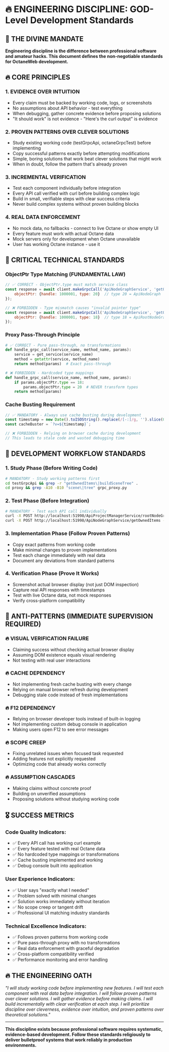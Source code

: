 # 🔥 ENGINEERING DISCIPLINE: GOD-Level Development Standards

## 🎯 THE DIVINE MANDATE
**Engineering discipline is the difference between professional software and amateur hacks. This document defines the non-negotiable standards for OctaneWeb development.**

## 🔥 CORE PRINCIPLES

### 1. **EVIDENCE OVER INTUITION**
- Every claim must be backed by working code, logs, or screenshots
- No assumptions about API behavior - test everything
- When debugging, gather concrete evidence before proposing solutions
- "It should work" is not evidence - "Here's the curl output" is evidence

### 2. **PROVEN PATTERNS OVER CLEVER SOLUTIONS**
- Study existing working code (testGrpcApi, octaneGrpcTest) before implementing
- Copy successful patterns exactly before attempting modifications
- Simple, boring solutions that work beat clever solutions that might work
- When in doubt, follow the pattern that's already proven

### 3. **INCREMENTAL VERIFICATION**
- Test each component individually before integration
- Every API call verified with curl before building complex logic
- Build in small, verifiable steps with clear success criteria
- Never build complex systems without proven building blocks

### 4. **REAL DATA ENFORCEMENT**
- No mock data, no fallbacks - connect to live Octane or show empty UI
- Every feature must work with actual Octane data
- Mock servers only for development when Octane unavailable
- User has working Octane instance - use it

## 🚨 CRITICAL TECHNICAL STANDARDS

### ObjectPtr Type Matching (FUNDAMENTAL LAW)
```javascript
// ✅ CORRECT - ObjectPtr.type must match service class
const response = await client.makeGrpcCall('ApiNodeGraphService', 'getOwnedItems', {
    objectPtr: {handle: 1000001, type: 20}  // type 20 = ApiNodeGraph
});

// ❌ FORBIDDEN - Type mismatch causes "invalid pointer type"
const response = await client.makeGrpcCall('ApiNodeGraphService', 'getOwnedItems', {
    objectPtr: {handle: 1000001, type: 18}  // type 18 = ApiRootNodeGraph (WRONG)
});
```

### Proxy Pass-Through Principle
```python
# ✅ CORRECT - Pure pass-through, no transformations
def handle_grpc_call(service_name, method_name, params):
    service = get_service(service_name)
    method = getattr(service, method_name)
    return method(params)  # Exact pass-through

# ❌ FORBIDDEN - Hardcoded type mappings
def handle_grpc_call(service_name, method_name, params):
    if params.objectPtr.type == 18:
        params.objectPtr.type = 20  # NEVER transform types
    return method(params)
```

### Cache Busting Requirement
```javascript
// ✅ MANDATORY - Always use cache busting during development
const timestamp = new Date().toISOString().replace(/[-:]/g, '').slice(0, 15);
const cacheBuster = `?v=${timestamp}`;

// ❌ FORBIDDEN - Relying on browser cache during development
// This leads to stale code and wasted debugging time
```

## 🔧 DEVELOPMENT WORKFLOW STANDARDS

### 1. **Study Phase** (Before Writing Code)
```bash
# MANDATORY - Study working patterns first
cd testGrpcApi && grep -r "getOwnedItems\|buildSceneTree" .
cd proxy && grep -A10 -B10 "scene\|tree" grpc_proxy.py
```

### 2. **Test Phase** (Before Integration)
```bash
# MANDATORY - Test each API call individually
curl -X POST http://localhost:51998/ApiProjectManagerService/rootNodeGraph -d '{}'
curl -X POST http://localhost:51998/ApiNodeGraphService/getOwnedItems -d '{"objectPtr": {"handle": X, "type": Y}}'
```

### 3. **Implementation Phase** (Follow Proven Patterns)
- Copy exact patterns from working code
- Make minimal changes to proven implementations
- Test each change immediately with real data
- Document any deviations from standard patterns

### 4. **Verification Phase** (Prove It Works)
- Screenshot actual browser display (not just DOM inspection)
- Capture real API responses with timestamps
- Test with live Octane data, not mock responses
- Verify cross-platform compatibility

## 🚨 ANTI-PATTERNS (IMMEDIATE SUPERVISION REQUIRED)

### 🔥 VISUAL VERIFICATION FAILURE
- Claiming success without checking actual browser display
- Assuming DOM existence equals visual rendering
- Not testing with real user interactions

### 🔥 CACHE DEPENDENCY
- Not implementing fresh cache busting with every change
- Relying on manual browser refresh during development
- Debugging stale code instead of fresh implementations

### 🔥 F12 DEPENDENCY
- Relying on browser developer tools instead of built-in logging
- Not implementing custom debug console in application
- Making users open F12 to see error messages

### 🔥 SCOPE CREEP
- Fixing unrelated issues when focused task requested
- Adding features not explicitly requested
- Optimizing code that already works correctly

### 🔥 ASSUMPTION CASCADES
- Making claims without concrete proof
- Building on unverified assumptions
- Proposing solutions without studying working code

## 🎖️ SUCCESS METRICS

### Code Quality Indicators:
- ✅ Every API call has working curl example
- ✅ Every feature tested with real Octane data
- ✅ No hardcoded type mappings or transformations
- ✅ Cache busting implemented and working
- ✅ Debug console built into application

### User Experience Indicators:
- ✅ User says "exactly what I needed"
- ✅ Problem solved with minimal changes
- ✅ Solution works immediately without iteration
- ✅ No scope creep or tangent drift
- ✅ Professional UI matching industry standards

### Technical Excellence Indicators:
- ✅ Follows proven patterns from working code
- ✅ Pure pass-through proxy with no transformations
- ✅ Real data enforcement with graceful degradation
- ✅ Cross-platform compatibility verified
- ✅ Performance monitoring and error handling

## 🔥 THE ENGINEERING OATH

*"I will study working code before implementing new features. I will test each component with real data before integration. I will follow proven patterns over clever solutions. I will gather evidence before making claims. I will build incrementally with clear verification at each step. I will prioritize discipline over cleverness, evidence over intuition, and proven patterns over theoretical solutions."*

---

**This discipline exists because professional software requires systematic, evidence-based development. Follow these standards religiously to deliver bulletproof systems that work reliably in production environments.**